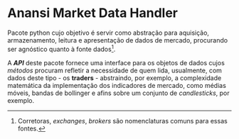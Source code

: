 # Anansi Market Data Handler

Pacote python cujo objetivo é servir como abstração para aquisição,
armazenamento, leitura e apresentação de dados de mercado, procurando
ser agnóstico quanto à fonte dados[^1].

A ***API*** deste pacote fornece uma interface para os objetos de dados
cujos *métodos* procuram refletir a necessidade de quem lida,
usualmente, com dados deste tipo - os **traders** - abstraindo, por
exemplo, a complexidade matemática da implementação dos indicadores de
mercado, como médias móveis, bandas de bollinger e afins sobre um
conjunto de *candlesticks*, por exemplo.

[^1]: Corretoras, *exchanges*, *brokers* são nomenclaturas comuns para
essas fontes.
